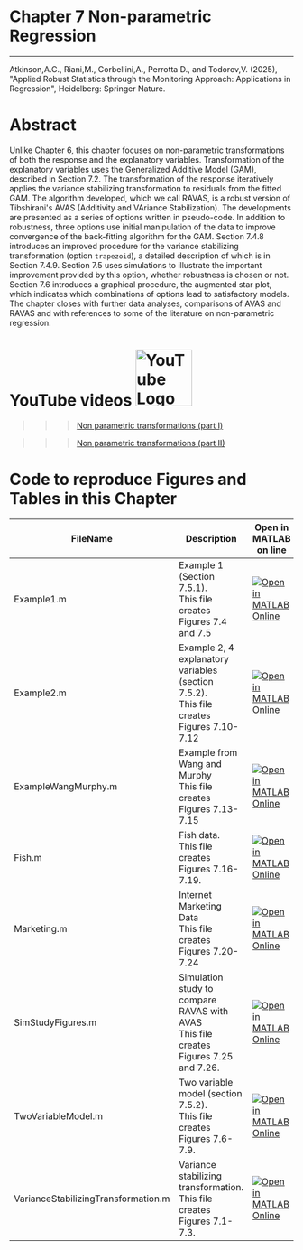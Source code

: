 # Chapter 7 Non-parametric Regression


---
Atkinson,A.C., Riani,M., Corbellini,A., Perrotta D., and Todorov,V. (2025), "Applied Robust Statistics through the Monitoring Approach: 
Applications in Regression", Heidelberg: Springer Nature.

# Abstract
 Unlike Chapter 6, this chapter focuses on non-parametric transformations of both the response and the explanatory variables. Transformation of the explanatory variables uses the Generalized Additive Model (GAM), described in Section 7.2. The transformation of the response iteratively applies the variance stabilizing transformation to residuals from the fitted GAM. The algorithm developed, which we call RAVAS, is a robust version of Tibshirani's AVAS  (Additivity and VAriance Stabilization).  The developments are presented as a series of options written in pseudo-code. In addition to robustness, three options use initial manipulation of the data to improve convergence of the back-fitting algorithm for the GAM. Section 7.4.8 introduces an improved procedure for the variance stabilizing transformation (option ``trapezoid``), a detailed description of which is in Section 7.4.9.  Section 7.5 uses simulations to illustrate the important improvement provided by this option, whether robustness is chosen or not. Section 7.6  introduces a  graphical procedure, the augmented star plot, which indicates which combinations of options lead to satisfactory models. The chapter closes with further data analyses, comparisons of AVAS and RAVAS and with references to some of the literature on non-parametric regression.


# YouTube videos  <img src="https://upload.wikimedia.org/wikipedia/commons/b/b8/YouTube_Logo_2017.svg" alt="YouTube Logo" width="100">


>>> <a href="https://youtu.be/Q7D3HioOxHQ?si=iC5gNyOYEvtOlkbp"> Non parametric transformations (part I) </a>

>>> <a href="https://youtu.be/bvOWwGmxRko?si=m0FtPkrlU4ctTizY"> Non parametric transformations (part II) </a>


# Code to reproduce Figures and Tables in this Chapter





| FileName | Description | Open in MATLAB on line | Jupiter notebook | 
 |---|---|---|---| 
 |Example1.m|Example 1 (Section 7.5.1).<br/> This file creates Figures 7.4 and 7.5|[![Open in MATLAB Online](https://www.mathworks.com/images/responsive/global/open-in-matlab-online.svg)](https://matlab.mathworks.com/open/github/v1?repo=UniprJRC/MonitoringBook&file=cap7//Example1.m)| [[ipynb](Example1.ipynb)]
|Example2.m|Example 2, 4 explanatory variables (section 7.5.2).<br/> This file creates Figures 7.10-7.12|[![Open in MATLAB Online](https://www.mathworks.com/images/responsive/global/open-in-matlab-online.svg)](https://matlab.mathworks.com/open/github/v1?repo=UniprJRC/MonitoringBook&file=cap7//Example2.m)| [[ipynb](Example2.ipynb)]
|ExampleWangMurphy.m|Example from Wang and Murphy<br/> This file creates Figures 7.13-7.15|[![Open in MATLAB Online](https://www.mathworks.com/images/responsive/global/open-in-matlab-online.svg)](https://matlab.mathworks.com/open/github/v1?repo=UniprJRC/MonitoringBook&file=cap7//ExampleWangMurphy.m)| [[ipynb](ExampleWangMurphy.ipynb)]
|Fish.m|Fish data.<br/> This file creates Figures 7.16-7.19.|[![Open in MATLAB Online](https://www.mathworks.com/images/responsive/global/open-in-matlab-online.svg)](https://matlab.mathworks.com/open/github/v1?repo=UniprJRC/MonitoringBook&file=cap7//Fish.m)| [[ipynb](Fish.ipynb)]
|Marketing.m|Internet Marketing Data<br/> This file creates Figures 7.20-7.24|[![Open in MATLAB Online](https://www.mathworks.com/images/responsive/global/open-in-matlab-online.svg)](https://matlab.mathworks.com/open/github/v1?repo=UniprJRC/MonitoringBook&file=cap7//Marketing.m)| [[ipynb](Marketing.ipynb)]
|SimStudyFigures.m|Simulation study to compare RAVAS with AVAS<br/> This file creates Figures 7.25 and 7.26.|[![Open in MATLAB Online](https://www.mathworks.com/images/responsive/global/open-in-matlab-online.svg)](https://matlab.mathworks.com/open/github/v1?repo=UniprJRC/MonitoringBook&file=cap7//SimStudyFigures.m)| [[ipynb](SimStudyFigures.ipynb)]
|TwoVariableModel.m|Two variable model (section 7.5.2).<br/> This file creates Figures 7.6-7.9.|[![Open in MATLAB Online](https://www.mathworks.com/images/responsive/global/open-in-matlab-online.svg)](https://matlab.mathworks.com/open/github/v1?repo=UniprJRC/MonitoringBook&file=cap7//TwoVariableModel.m)| [[ipynb](TwoVariableModel.ipynb)]
|VarianceStabilizingTransformation.m|Variance stabilizing transformation.<br/> This file creates Figures 7.1-7.3.|[![Open in MATLAB Online](https://www.mathworks.com/images/responsive/global/open-in-matlab-online.svg)](https://matlab.mathworks.com/open/github/v1?repo=UniprJRC/MonitoringBook&file=cap7//VarianceStabilizingTransformation.m)| [[ipynb](VarianceStabilizingTransformation.ipynb)]
